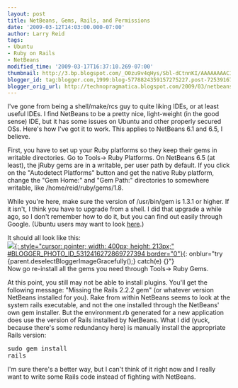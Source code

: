 ```yaml
---
layout: post
title: NetBeans, Gems, Rails, and Permissions
date: '2009-03-12T14:03:00.000-07:00'
author: Larry Reid
tags:
- Ubuntu
- Ruby on Rails
- NetBeans
modified_time: '2009-03-17T16:37:10.269-07:00'
thumbnail: http://3.bp.blogspot.com/_O0zu9v4qHys/Sbl-dCtnnKI/AAAAAAAACI4/mFYaEgtHAgk/s72-c/Screenshot-Ruby+Platform+Manager.png
blogger_id: tag:blogger.com,1999:blog-5778824359157275227.post-725391679869583494
blogger_orig_url: http://technopragmatica.blogspot.com/2009/03/netbeans-gems-rails-and-permissions.html
---
```


I've gone from being a shell/make/rcs guy to quite liking IDEs, or at
least useful IDEs. I find NetBeans to be a pretty nice, light-weight (in
the good sense) IDE, but it has some issues on Ubuntu and other properly
secured OSs. Here's how I've got it to work. This applies to NetBeans
6.1 and 6.5, I believe.  
  
First, you have to set up your Ruby platforms so they keep their gems in
writable directories. Go to Tools-> Ruby Platforms. On NetBeans 6.5 (at
least), the jRuby gems are in a writable, per user path by default. If
you click on the "Autodetect Platforms" button and get the native Ruby
platform, change the "Gem Home:" and "Gem Path:" directories to
somewhere writable, like /home/reid/ruby/gems/1.8.  
  
While you're here, make sure the version of /usr/bin/gem is 1.3.1 or
higher. If it isn't, I think you have to upgrade from a shell. I did
that upgrade a while ago, so I don't remember how to do it, but you can
find out easily through Google. (Ubuntu users may want to look
[here][1].)  
  
It should all look like this:  
[![](http://3.bp.blogspot.com/_O0zu9v4qHys/Sbl-dCtnnKI/AAAAAAAACI4/mFYaEgtHAgk/s400/Screenshot-Ruby+Platform+Manager.png){:
style="cursor: pointer; width: 400px; height: 213px;"
#BLOGGER_PHOTO_ID_5312416272869727394 border="0"}][2]{: onblur="try
{parent.deselectBloggerImageGracefully();} catch(e) {}"}  
Now go re-install all the gems you need through Tools-> Ruby Gems.  
  
At this point, you still may not be able to install plugins. You'll get
the following message: "Missing the Rails 2.2.2 gem" (or whatever
version NetBeans installed for you). Rake from within NetBeans seems to
look at the system rails executable, and not the one installed through
the NetBeans' own gem installer. But the environment.rb generated for a
new application does use the version of Rails installed by NetBeans.
What I did (yuck, because there's some redundancy here) is manually
install the appropriate Rails version: <pre>sudo gem install
rails</pre>I'm sure there's a better way, but I can't think of it right
now and I really want to write some Rails code instead of fighting with
NetBeans.



[1]: http://intertwingly.net/blog/2008/11/23/RubyGems-1-3-1-on-Ubuntu-8-10
[2]: http://3.bp.blogspot.com/_O0zu9v4qHys/Sbl-dCtnnKI/AAAAAAAACI4/mFYaEgtHAgk/s1600-h/Screenshot-Ruby+Platform+Manager.png
